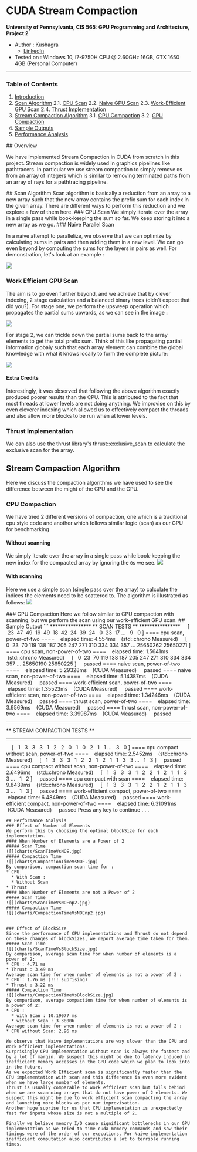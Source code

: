 CUDA Stream Compaction
======================

**University of Pennsylvania, CIS 565: GPU Programming and Architecture, Project 2**

* Author : Kushagra
  - [LinkedIn](https://www.linkedin.com/in/kushagragoel/)
* Tested on : Windows 10, i7-9750H CPU @ 2.60GHz 16GB, GTX 1650 4GB (Personal Computer)

____________________________________________________________________________________



### Table of Contents
1. [Introduction](#Introduction)
2. [Scan Algorithm](#algo)
2.1. [CPU Scan](#cpuscan)
2.2. [Naive GPU Scan](#naive)
2.3. [Work-Efficient GPU Scan](#work)
2.4. [Thrust Implementation](#thrust)
3. [Stream Compaction Algorithm](#streamcompaction)
3.1. [CPU Compaction](#cpucompaction)
3.2. [GPU Compaction](#gpucompaction)
4. [Sample Outputs](#outputs)
5. [Performance Analysis](#performance)

<a name = "Introduction"/>
## Overview

We have implemented Stream Compaction in CUDA from scratch in this project. Stream compaction is widely used in graphics pipelines like pathtracers. 
In particular we use stream compaction to simply remove `0`s from an array of integers which is similar to removing terminated paths from an array of rays for a pathtracing pipeline.

<a name = "algo">
## Scan Algorithm
Scan algorithm is basically a reduction from an array to a new array such that the new array contains the prefix sum for each index in the given array. There are different ways to perform this reduction and we explore a few of them here.

<a name = "cpuscan"/>
### CPU Scan
We simply iterate over the array in a single pass while book-keeping the sum so far. We keep storing it into a new array as we go.

<a name = "naive"/>
### Naïve Parallel Scan

In a naive attempt to parallelize, we observe that we can optimize by calculating sums in pairs and then adding them in a new level. We can go even beyond by computing the sums for the layers in pairs as well. For demonstration, let's look at an example : 

![](img/NaiveParallelScan.jpg)

### Work Efficient GPU Scan

The aim is to go even further beyond, and we achieve that by clever indexing, 2 stage calculation and a balanced binary trees (didn't expect that did you?). For stage one, we perform the upsweep operation which propagates the partial sums upwards, as we can see in the image : 

![](img/upsweep.jpg)


For stage 2, we can trickle down the partial sums back to the array elements to get the total prefix sum. Think of this like propagating partial information globaly such that each array element can combine the global knowledge with what it knows locally to form the complete picture:

![](img/downsweep.jpg)

#### Extra Credits
Interestingly, it was observed that following the above algorithm exactly produced poorer results than the CPU. This is attributed to the fact that most threads at lower levels are not doing anything. We improvise on this by even cleverer indexing which allowed us to effectively compact the threads and also allow more blocks to be run when at lower levels.

<a name = "thrust"/>

### Thrust Implementation

We can also use the thrust library's thrust::exclusive_scan to calculate the exclusive scan for the array.

<a name = "results"/>


## Stream Compaction Algorithm
Here we discuss the compaction algorithms we have used to see the difference between the might of the CPU and the GPU.

<a name = "cpucompaction"/>

### CPU Compaction
We have tried 2 different versions of compaction, one which is a traditional cpu style code and another which follows similar logic (scan) as our GPU for benchmarking
#### Without scanning
We simply iterate over the array in a single pass while book-keeping the new index for the compacted array by ignoring the `0`s we see.
![](img/streamcompaction.jpg)

#### With scanning
Here we use a simple scan (single pass over the array) to calculate the indices the elements need to be scattered to. The algorithm is illustrated as follows:
![](img/scatter.jpg)

<a name = "gpucompaction"/>
### GPU Compaction
Here we follow similar to CPU compaction with scanning, but we perform the scan using our work-efficient GPU scan.


<a name = "output"/>
## Sample Output
```
****************
** SCAN TESTS **
****************
    [  23  47  49  19  49  18  42  24  39  24   0  23  17 ...   9   0 ]
==== cpu scan, power-of-two ====
   elapsed time: 4.554ms    (std::chrono Measured)
    [   0  23  70 119 138 187 205 247 271 310 334 334 357 ... 25650262 25650271 ]
==== cpu scan, non-power-of-two ====
   elapsed time: 1.5641ms    (std::chrono Measured)
    [   0  23  70 119 138 187 205 247 271 310 334 334 357 ... 25650190 25650225 ]
    passed
==== naive scan, power-of-two ====
   elapsed time: 5.29328ms    (CUDA Measured)
    passed
==== naive scan, non-power-of-two ====
   elapsed time: 5.14387ms    (CUDA Measured)
    passed
==== work-efficient scan, power-of-two ====
   elapsed time: 1.35523ms    (CUDA Measured)
    passed
==== work-efficient scan, non-power-of-two ====
   elapsed time: 1.34246ms    (CUDA Measured)
    passed
==== thrust scan, power-of-two ====
   elapsed time: 3.9569ms    (CUDA Measured)
    passed
==== thrust scan, non-power-of-two ====
   elapsed time: 3.39987ms    (CUDA Measured)
    passed

*****************************
** STREAM COMPACTION TESTS **
*****************************
    [   1   3   3   3   1   2   2   0   1   0   2   1   1 ...   3   0 ]
==== cpu compact without scan, power-of-two ====
   elapsed time: 2.5452ms    (std::chrono Measured)
    [   1   3   3   3   1   2   2   1   2   1   1   3   3 ...   1   3 ]
    passed
==== cpu compact without scan, non-power-of-two ====
   elapsed time: 2.6496ms    (std::chrono Measured)
    [   1   3   3   3   1   2   2   1   2   1   1   3   3 ...   1   2 ]
    passed
==== cpu compact with scan ====
   elapsed time: 9.8439ms    (std::chrono Measured)
    [   1   3   3   3   1   2   2   1   2   1   1   3   3 ...   1   3 ]
    passed
==== work-efficient compact, power-of-two ====
   elapsed time: 6.4849ms    (CUDA Measured)
    passed
==== work-efficient compact, non-power-of-two ====
   elapsed time: 6.31091ms    (CUDA Measured)
    passed
Press any key to continue . . .

```
## Performance Analysis
### Effect of Number of Elements
We perform this by choosing the optimal blockSize for each implementation.
#### When Number of Elements are a Power of 2
##### Scan Time
![](charts/ScanTimeVsNOE.jpg)
##### Compaction Time
![](charts/CompactionTimeVsNOE.jpg)
By comparison, compaction scan time for :
* CPU
  * With Scan : 
  * Without Scan
* Thrust 
#### When Number of Elements are not a Power of 2
##### Scan Time
![](charts/ScanTimeVsNOEnp2.jpg)
##### Compaction Time
![](charts/CompactionTimeVsNOEnp2.jpg)


### Effect of BlockSize
Since the performance of CPU implementations and Thrust do not depend on these changes of blockSizes, we report average time taken for them.
##### Scan Time
![](charts/ScanTimeVsBlockSize.jpg)
By comparison, average scan time for when number of elements is a power of 2:
* CPU : 4.71 ms
* Thrust : 3.49 ms 
Average scan time for when number of elements is not a power of 2 :
* CPU : 1.76 ms (!!! suprising)
* Thrust : 3.22 ms 
##### Compaction Time
![](charts/CompactionTimeVsBlockSize.jpg)
By comparison, average compaction time for when number of elements is a power of 2:
* CPU :
  * with Scan : 10.19077 ms
  * without Scan : 3.38006
Average scan time for when number of elements is not a power of 2 :
* CPU without Scan: 2.96 ms

We observe that Naive implementations are way slower than the CPU and Work Efficient implementations. 
Surprisingly CPU implementation without scan is always the fastest and by a lot of margin. We suspect this might be due to latency induced in inefficient memory accesses in the GPU code which we plan to look into in the future. 
As we expected Work Efficient scan is significantly faster than the CPU implementation with scan and this difference is even more evident when we have large number of elements.
Thrust is usually comparable to work efficient scan but falls behind when we are scannning arrays that do not have power of 2 elements. We suspect this might be due to work efficient scan compacting the array and launching more blocks as per our improvisation.
Another huge suprise for us that CPU implementation is unexpectedly fast for inputs whose size is not a multiple of 2. 

Finally we believe memory I/O cause significant bottlenecks in our GPU implementation as we tried to time cuda memory commands and saw their timings were of the order of our executions. For Naive implementation inefficient computation also contributes a lot to terrible running times.